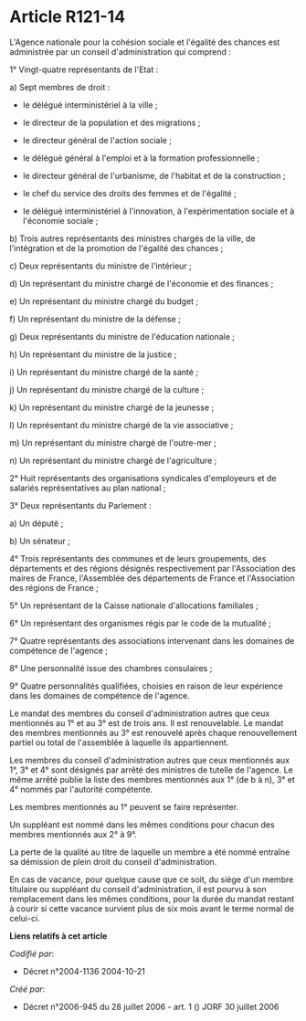 # Article R121-14

L'Agence nationale pour la cohésion sociale et l'égalité des chances est administrée par un conseil d'administration qui
comprend :

1° Vingt-quatre représentants de l'Etat :

a) Sept membres de droit :

- le délégué interministériel à la ville ;

- le directeur de la population et des migrations ;

- le directeur général de l'action sociale ;

- le délégué général à l'emploi et à la formation professionnelle ;

- le directeur général de l'urbanisme, de l'habitat et de la construction ;

- le chef du service des droits des femmes et de l'égalité ;

- le délégué interministériel à l'innovation, à l'expérimentation sociale et à l'économie sociale ;

b) Trois autres représentants des ministres chargés de la ville, de l'intégration et de la promotion de l'égalité des
chances ;

c) Deux représentants du ministre de l'intérieur ;

d) Un représentant du ministre chargé de l'économie et des finances ;

e) Un représentant du ministre chargé du budget ;

f) Un représentant du ministre de la défense ;

g) Deux représentants du ministre de l'éducation nationale ;

h) Un représentant du ministre de la justice ;

i) Un représentant du ministre chargé de la santé ;

j) Un représentant du ministre chargé de la culture ;

k) Un représentant du ministre chargé de la jeunesse ;

l) Un représentant du ministre chargé de la vie associative ;

m) Un représentant du ministre chargé de l'outre-mer ;

n) Un représentant du ministre chargé de l'agriculture ;

2° Huit représentants des organisations syndicales d'employeurs et de salariés représentatives au plan national ;

3° Deux représentants du Parlement :

a) Un député ;

b) Un sénateur ;

4° Trois représentants des communes et de leurs groupements, des départements et des régions désignés respectivement par
l'Association des maires de France, l'Assemblée des départements de France et l'Association des régions de France ;

5° Un représentant de la Caisse nationale d'allocations familiales ;

6° Un représentant des organismes régis par le code de la mutualité ;

7° Quatre représentants des associations intervenant dans les domaines de compétence de l'agence ;

8° Une personnalité issue des chambres consulaires ;

9° Quatre personnalités qualifiées, choisies en raison de leur expérience dans les domaines de compétence de l'agence.

Le mandat des membres du conseil d'administration autres que ceux mentionnés au 1° et au 3° est de trois ans. Il est
renouvelable. Le mandat des membres mentionnés au 3° est renouvelé après chaque renouvellement partiel ou total de
l'assemblée à laquelle ils appartiennent.

Les membres du conseil d'administration autres que ceux mentionnés aux 1°, 3° et 4° sont désignés par arrêté des ministres de
tutelle de l'agence. Le même arrêté publie la liste des membres mentionnés aux 1° (de b à n), 3° et 4° nommés par l'autorité
compétente.

Les membres mentionnés au 1° peuvent se faire représenter.

Un suppléant est nommé dans les mêmes conditions pour chacun des membres mentionnés aux 2° à 9°.

La perte de la qualité au titre de laquelle un membre a été nommé entraîne sa démission de plein droit du conseil
d'administration.

En cas de vacance, pour quelque cause que ce soit, du siège d'un membre titulaire ou suppléant du conseil d'administration,
il est pourvu à son remplacement dans les mêmes conditions, pour la durée du mandat restant à courir si cette vacance
survient plus de six mois avant le terme normal de celui-ci.

**Liens relatifs à cet article**

_Codifié par_:

  - Décret n°2004-1136 2004-10-21

_Créé par_:

  - Décret n°2006-945 du 28 juillet 2006 - art. 1 () JORF 30 juillet 2006
